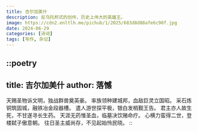 ```yaml
---
title: 吉尔加美什
description: 反乌托邦式的创作，历史上伟大的英雄王。
image: https://cdn2.enltlh.me/pichub/1/2025/683d8d88afe6c90f.jpg
date: 2024-06-29
categories: [诗词]
tags: [写作, 杂记]
---
```


::poetry
---
title: 吉尔加美什
author: 落憾
---
天赐圣物诉文明，独战群兽奠英豪。
率族领种建城邦，血敌巨灵立国昭。
采石炼铜筑固城，融铁冶金段器槽。
遣人游世探平极，银白发梢觐王告。
君主亦人故生死，不甘遂寻长生药。
天涯无药惟圣血，临墓决饮赌命疗。
心横力蛮得二世，登楼弑子傲意朝。
往日圣主威尚存，不见起始怜民晓。
::